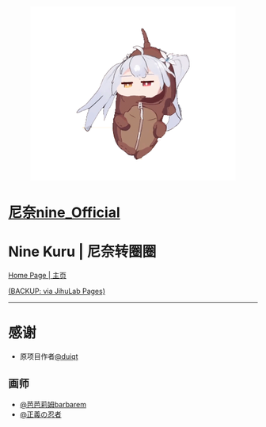 ﻿

<div align="center"><img src="img/nine_github.gif"></div>

# [尼奈nine_Official](https://space.bilibili.com/163653)


# Nine Kuru | 尼奈转圈圈
[Home Page | 主页](https://nine.xihan.asia/)

[(BACKUP: via JihuLab Pages)](https://xihan123.pages.jihulab.net/nine_kuru/)

***

# 感谢

* 原项目作者[@duiqt](https://github.com/duiqt)

## 画师

* [@芭芭莉姆barbarem](https://space.bilibili.com/24100461)
* [@正義の忍者]()
